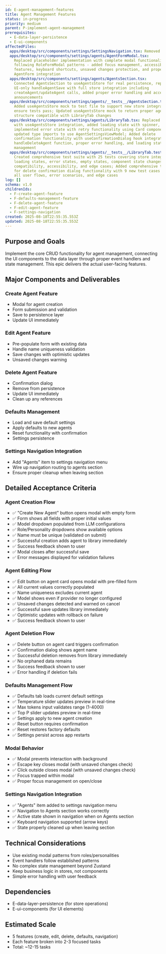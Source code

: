 ```yaml
---
id: E-agent-management-features
title: Agent Management Features
status: in-progress
priority: medium
parent: P-implement-agent-management
prerequisites:
  - E-data-layer-persistence
  - E-ui-components
affectedFiles:
  apps/desktop/src/components/settings/SettingsNavigation.tsx: Removed templates subtab from agents navigation configuration
  apps/desktop/src/components/settings/agents/AgentFormModal.tsx:
    Replaced placeholder implementation with complete modal functionality
    following RoleFormModal patterns - added focus management, accessibility
    features, keyboard shortcuts, unsaved changes protection, and proper
    AgentForm integration
  apps/desktop/src/components/settings/agents/AgentsSection.tsx:
    Connected AgentsSection to useAgentsStore for real persistence, replaced
    UI-only handleAgentSave with full store integration including
    createAgent/updateAgent calls, added proper error handling and accessibility
    announcements
  apps/desktop/src/components/settings/agents/__tests__/AgentsSection.test.tsx:
    Added useAgentsStore mock to test file to support new store integration and
    ensure tests pass; Updated useAgentsStore mock to return proper agent data
    structure compatible with LibraryTab changes
  apps/desktop/src/components/settings/agents/LibraryTab.tsx: Replaced mock data
    with useAgentsStore integration, added loading state with spinner,
    implemented error state with retry functionality using Card components,
    updated type imports to use AgentSettingsViewModel; Added delete
    confirmation functionality with useConfirmationDialog hook integration,
    handleDeleteAgent function, proper error handling, and loading state
    management
  apps/desktop/src/components/settings/agents/__tests__/LibraryTab.test.tsx:
    Created comprehensive test suite with 25 tests covering store integration,
    loading states, error states, empty states, component state changes, type
    compatibility, accessibility, and edge cases; Added comprehensive test suite
    for delete confirmation dialog functionality with 9 new test cases covering
    all user flows, error scenarios, and edge cases
log: []
schema: v1.0
childrenIds:
  - F-create-agent-feature
  - F-defaults-management-feature
  - F-delete-agent-feature
  - F-edit-agent-feature
  - F-settings-navigation
created: 2025-08-18T22:55:35.553Z
updated: 2025-08-18T22:55:35.553Z
---
```


## Purpose and Goals

Implement the core CRUD functionality for agent management, connecting the UI components to the data layer through proper event handlers and state management. This epic delivers the actual user-facing features.

## Major Components and Deliverables

### Create Agent Feature

- Modal for agent creation
- Form submission and validation
- Save to persistence layer
- Update UI immediately

### Edit Agent Feature

- Pre-populate form with existing data
- Handle name uniqueness validation
- Save changes with optimistic updates
- Unsaved changes warning

### Delete Agent Feature

- Confirmation dialog
- Remove from persistence
- Update UI immediately
- Clean up any references

### Defaults Management

- Load and save default settings
- Apply defaults to new agents
- Reset functionality with confirmation
- Settings persistence

### Settings Navigation Integration

- Add "Agents" item to settings navigation menu
- Wire up navigation routing to agents section
- Ensure proper cleanup when leaving section

## Detailed Acceptance Criteria

### Agent Creation Flow

- ✅ "Create New Agent" button opens modal with empty form
- ✅ Form shows all fields with proper initial values
- ✅ Model dropdown populated from LLM configurations
- ✅ Role/Personality dropdowns show available options
- ✅ Name must be unique (validated on submit)
- ✅ Successful creation adds agent to library immediately
- ✅ Success feedback shown to user
- ✅ Modal closes after successful save
- ✅ Error messages displayed for validation failures

### Agent Editing Flow

- ✅ Edit button on agent card opens modal with pre-filled form
- ✅ All current values correctly populated
- ✅ Name uniqueness excludes current agent
- ✅ Model shows even if provider no longer configured
- ✅ Unsaved changes detected and warned on cancel
- ✅ Successful save updates library immediately
- ✅ Optimistic updates with rollback on failure
- ✅ Success feedback shown to user

### Agent Deletion Flow

- ✅ Delete button on agent card triggers confirmation
- ✅ Confirmation dialog shows agent name
- ✅ Successful deletion removes from library immediately
- ✅ No orphaned data remains
- ✅ Success feedback shown to user
- ✅ Error handling if deletion fails

### Defaults Management Flow

- ✅ Defaults tab loads current default settings
- ✅ Temperature slider updates preview in real-time
- ✅ Max tokens input validates range (1-4000)
- ✅ Top P slider updates preview in real-time
- ✅ Settings apply to new agent creation
- ✅ Reset button requires confirmation
- ✅ Reset restores factory defaults
- ✅ Settings persist across app restarts

### Modal Behavior

- ✅ Modal prevents interaction with background
- ✅ Escape key closes modal (with unsaved changes check)
- ✅ Click outside closes modal (with unsaved changes check)
- ✅ Focus trapped within modal
- ✅ Proper focus management on open/close

### Settings Navigation Integration

- ✅ "Agents" item added to settings navigation menu
- ✅ Navigation to Agents section works correctly
- ✅ Active state shown in navigation when on Agents section
- ✅ Keyboard navigation supported (arrow keys)
- ✅ State properly cleaned up when leaving section

## Technical Considerations

- Use existing modal patterns from roles/personalities
- Event handlers follow established patterns
- No complex state management beyond Zustand
- Keep business logic in stores, not components
- Simple error handling with user feedback

## Dependencies

- E-data-layer-persistence (for store operations)
- E-ui-components (for UI elements)

## Estimated Scale

- 5 features (create, edit, delete, defaults, navigation)
- Each feature broken into 2-3 focused tasks
- Total: ~12-15 tasks

